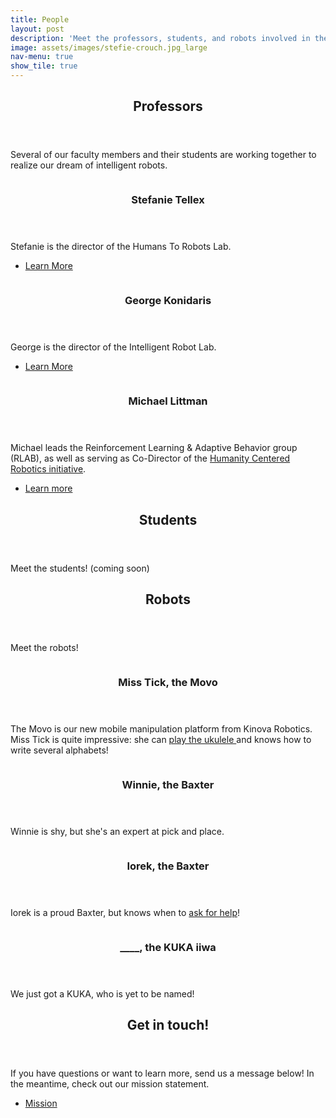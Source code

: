 ```yaml
---
title: People
layout: post
description: 'Meet the professors, students, and robots involved in the initiative.'
image: assets/images/stefie-crouch.jpg_large
nav-menu: true
show_tile: true
---
```


<!-- Main -->
<div id="main">

<!-- One -->
<section id="one">
	<div class="inner">
		<header class="major">
			<h2>Professors</h2>
		</header>
		<p>Several of our faculty members and their students are working together to realize our dream of intelligent robots.</p>
	</div>
</section>

<!-- Two -->
<section id="two" class="spotlights">
	<section>
		<a href="http://h2r.cs.brown.edu/" class="image">
			<img src="assets/images/stefie-smile-onstage.jpg" alt="" data-position="center center" />
		</a>
		<div class="content">
			<div class="inner">
				<header class="major">
					<h3>Stefanie Tellex</h3>
				</header>
				<p>Stefanie is the director of the Humans To Robots Lab. </p>
				<ul class="actions">
					<li><a href="http://h2r.cs.brown.edu/" class="button">Learn More</a></li>
				</ul>
			</div>
		</div>
	</section>
	<section>
		<a href="http://irl.cs.brown.edu/" class="image">
			<img src="assets/images/gdk-headshot.jpg" alt="" data-position="top center" />
		</a>
		<div class="content">
			<div class="inner">
				<header class="major">
					<h3>George Konidaris </h3>
				</header>
				<p>George is the director of the Intelligent Robot Lab. </p>
				<ul class="actions">
					<li><a href="http://irl.cs.brown.edu/" class="button">Learn More</a></li>
				</ul>
			</div>
		</div>
	</section>
	<section>
		<a href="http://cs.brown.edu/~mlittman/" class="image">
			<img src="assets/images/michael-large.jpg" alt="" data-position="top center" />
		</a>
		<div class="content">
			<div class="inner">
				<header class="major">
					<h3>Michael Littman </h3>
				</header>
				<p>Michael leads the Reinforcement Learning & Adaptive Behavior group (RLAB), as well as serving as Co-Director of the <a href="https://hcri.brown.edu/"> Humanity Centered Robotics initiative</a>. </p>
				<ul class="actions">
					<li><a href="http://cs.brown.edu/~mlittman/" class="button">Learn more</a></li>
				</ul>
			</div>
		</div>
	</section>
</section>

<!-- STUDENTS -->
<section id="one">
	<div class="inner">
		<header class="major">
			<h2>Students</h2>
		</header>
		<p>Meet the students! (coming soon)</p>
	</div>
</section>


<!-- ROBOTS -->
<section id="one">
	<div class="inner">
		<header class="major">
			<h2>Robots</h2>
		</header>
		<p>Meet the robots!</p>
	</div>
</section>

<!-- misstick -->
<section id="two" class="spotlights">
	<section>
		<a>
			<img src="assets/images/misstick.png" alt="" data-position="center center" />
		</a>
		<div class="content">
			<div class="inner">
				<header class="major">
					<h3> Miss Tick, the Movo</h3>
				</header>
				<p> The Movo is our new mobile manipulation platform from Kinova Robotics. Miss Tick is quite impressive: she can <a href="https://www.youtube.com/watch?v=no7pUj1zD4o"> play the ukulele </a> and knows how to write several alphabets! </p>
			</div>
		</div>
	</section>
</section>

<!-- Winnie -->
<section id="two" class="spotlights">
	<section>
		<a>
			<img src="assets/images/winnie-portrait.jpg" alt="" data-position="center center" />
		</a>
		<div class="content">
			<div class="inner">
				<header class="major">
					<h3> Winnie, the Baxter</h3>
				</header>
				<p> Winnie is shy, but she's an expert at pick and place. </p>
			</div>
		</div>
	</section>
</section>

<!-- Iorek -->
<section id="two" class="spotlights">
	<section>
		<a>
			<img src="assets/images/iorek.png" alt="" data-position="center center" />
		</a>
		<div class="content">
			<div class="inner">
				<header class="major">
					<h3> Iorek, the Baxter</h3>
				</header>
				<p> Iorek is a proud Baxter, but knows when to <a href="https://www.wired.com/2017/03/meet-lorek-robot-communicates-remarkable-way/"> ask for help</a>! </p>
			</div>
		</div>
	</section>
</section>

<!-- Kuka -->
<section id="two" class="spotlights">
	<section>
		<a>
			<img src="assets/images/LBRiiwa.png" alt="" data-position="center center" />
		</a>
		<div class="content">
			<div class="inner">
				<header class="major">
					<h3> ____, the KUKA iiwa</h3>
				</header>
				<p> We just got a KUKA, who is yet to be named! </p>
			</div>
		</div>
	</section>
</section>


<!-- Three -->
<section id="three">
	<div class="inner">
		<header class="major">
			<h2>Get in touch!</h2>
		</header>
		<p> If you have questions or want to learn more, send us a message below! In the meantime, check out our mission statement.
		 </p>
		<ul class="actions">
			<li><a href="about.html" class="button next">Mission</a></li>
		</ul>
	</div>
</section>
